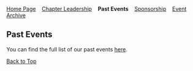 [Home Page](index.md)
&nbsp;&nbsp;&nbsp;[Chapter Leadership](leadership.md)
&nbsp;&nbsp;&nbsp;<strong>Past Events</strong>
&nbsp;&nbsp;&nbsp;[Sponsorship](sponsorship.md)
&nbsp;&nbsp;&nbsp;[Event Archive](pasteventsarchive.md)

## Past Events ##
You can find the full list of our past events [here](https://www.meetup.com/owaspboston/events/past/).

[Back to Top](#past-events)

